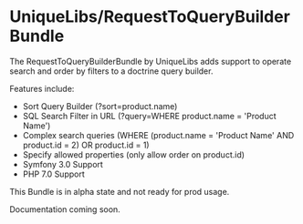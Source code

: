UniqueLibs/RequestToQueryBuilderBundle
=============

The RequestToQueryBuilderBundle by UniqueLibs adds support to operate search and order by filters to a doctrine query builder.

Features include:

- Sort Query Builder (?sort=product.name)
- SQL Search Filter in URL (?query=WHERE product.name = 'Product Name')
- Complex search queries (WHERE (product.name = 'Product Name' AND product.id = 2) OR product.id = 1)
- Specify allowed properties (only allow order on product.id)
- Symfony 3.0 Support
- PHP 7.0 Support

This Bundle is in alpha state and not ready for prod usage.

Documentation coming soon.